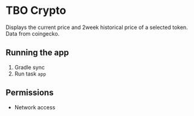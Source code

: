 # TBO Crypto
Displays the current price and 2week historical price of a selected token.
Data from coingecko.

## Running the app
1. Gradle sync
2. Run task `app`

## Permissions
- Network access